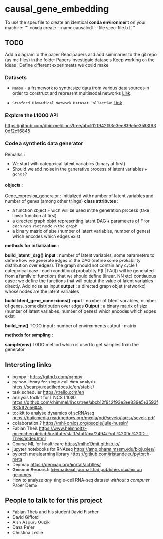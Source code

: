 # causal_gene_embedding

To use the spec file to create an identical **conda environment** on your machine:
'''
conda create --name causalcell --file spec-file.txt
'''

## TODO

Add a diagram to the paper
Read papers and add summaries to the git repo (as md files) in the folder Papers
Investigate datasets
Keep working on the ideas : 
Define different experiments we could make

### Datasets

- ```Mambo``` - a framework to synthesize data from various data sources in order to construct and represent multimodal networks
 [Link](http://snap.stanford.edu/mambo/#tutorial).

- ``` Stanford Biomedical Network Dataset Collection ``` [Link](http://snap.stanford.edu/biodata/index.html)

### Explore the L1000 API

https://github.com/dhimmel/lincs/tree/abcb12f942f93e3ee839e5e3593f930df2c56845

### Code a synthetic data generator

Remarks : 
- We start with categorical latent variables (binary at first)
- Should we add noise in the generative process of latent variables + genes?

#### objects :

Gene_expresion_generator : initialized with number of latent variables and number of genes (among other things)
**class attributes :**
- a function object F wich will be used in the generation process (take linear function at first)
- a directed graph objet representing latent DAG + parameters of F for each non-root node in the graph
- a binary matrix of size (number of latent variables, number of genes) which encodes which edges exist

**methods for initialization** :

**build_latent _dag()**
**input** : number of latent variables, some parameters to define how we generate edges of the DAG (define some probability distribution over edges). The graph should not contain any cycle !
categorical case : each conditional probabilty P(l | PA(l)) will be generated from a family of functions that we should define (linear, NN etc)
continuous case : we define the functions that will output the value of latent variables directly. Add noise as input
**output** : a directed graph objet (networkx) whose nodes are the latent variables

**build latent_gene_connexions()**
**input** : number of latent variables, number of genes, some distribution over edges
**Output** : a binary matrix of size (number of latent variables, number of genes) which encodes which edges exist

**build_env()** TODO
input : number of environments
output : matrix

**methods for sampling** :

**sample(env)** TODO
method which is used to get samples from the generator

## Intersting links

- pgmpy : https://github.com/pgmpy
- python library for single cell data analysis https://scanpy.readthedocs.io/en/stable/
- task scheduler https://trello.com/en
- analysis toolkit for LINCS L1000 https://github.com/dhimmel/lincs/tree/abcb12f942f93e3ee839e5e3593f930df2c56845
- toolkit to analyse dynamics of scRNAseq https://buildmedia.readthedocs.org/media/pdf/scvelo/latest/scvelo.pdf
- collaboration ? https://mhi-omics.org/people/julie-hussin/
- Fabian Theis https://www.helmholtz-muenchen.de/icb/institute/staff/staff/ma/2494/Prof.%20Dr.%20Dr.-Theis/index.html
- Course ML for healthcare https://mlhc19mit.github.io/
- jupyter notebooks for RNAseq https://amp.pharm.mssm.edu/biojupies/
- pytorch metalearning library https://github.com/tristandeleu/pytorch-meta
- Depmap https://depmap.org/portal/achilles/
- Genome Research [International journal that publishes studies on genomes](https://genome.cshlp.org/site/misc/about.xhtml).
- How to analyze *any* single-cell RNA-seq dataset *without a computer* [Paper](https://www.biorxiv.org/content/10.1101/673285v2) [Demo](https://colab.research.google.com/github/BUStools/getting_started/blob/master/google_colab_kallisto_bustools.ipynb)

## People to talk to for this project
- Fabian Theis and his student David Fischer
- David Gifford
- Alan Aspuru Guzik
- Dana Pe'er
- Christina Leslie

